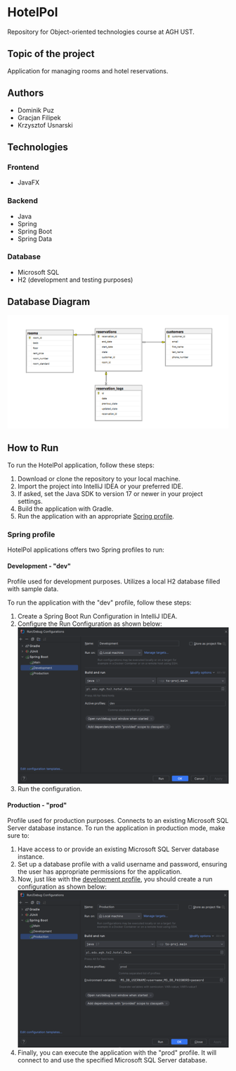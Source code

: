 # HotelPol

Repository for Object-oriented technologies course at AGH UST.

## Topic of the project

Application for managing rooms and hotel reservations.

## Authors

 - Dominik Puz
 - Gracjan Filipek
 - Krzysztof Usnarski

## Technologies

 ### Frontend

  - JavaFX

 ### Backend

  - Java
  - Spring
  - Spring Boot
  - Spring Data

 ### Database
  - Microsoft SQL
  - H2 (development and testing purposes)

## Database Diagram

![database diagram](documentation/database_diagram.png)

## How to Run

To run the HotelPol application, follow these steps:

1. Download or clone the repository to your local machine.
2. Import the project into IntelliJ IDEA or your preferred IDE.
3. If asked, set the Java SDK to version 17 or newer in your project settings.
4. Build the application with Gradle.
5. Run the application with an appropriate [Spring profile](#spring-profile).

### Spring profile
HotelPol applications offers two Spring profiles to run:

#### Development - "dev"
Profile used for development purposes. Utilizes a local H2 database filled with sample data.

To run the application with the "dev" profile, follow these steps:
1. Create a Spring Boot Run Configuration in IntelliJ IDEA.
2. Configure the Run Configuration as shown below:
![development run configuration](documentation/dev_run_config.png)
3. Run the configuration.

#### Production -  "prod"
Profile used for production purposes. Connects to an existing Microsoft SQL Server database instance. To run the application in production mode, make sure to:
1. Have access to or provide an existing Microsoft SQL Server database instance.
2. Set up a database profile with a valid username and password, ensuring the user has appropriate permissions for the application.
3. Now, just like with the [development profile](#development---dev), you should create a run configuration as shown below:
![production run configuration](documentation/prod_run_config.png)
4. Finally, you can execute the application with the "prod" profile. It will connect to and use the specified Microsoft SQL Server database.

    